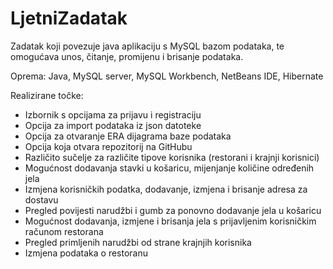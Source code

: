 # LjetniZadatak
Zadatak koji povezuje java aplikaciju s MySQL bazom podataka, te omogućava unos, čitanje, promijenu i brisanje podataka.

Oprema: Java, MySQL server, MySQL Workbench, NetBeans IDE, Hibernate

Realizirane točke:
* Izbornik s opcijama za prijavu i registraciju
* Opcija za import podataka iz json datoteke
* Opcija za otvaranje ERA dijagrama baze podataka
* Opcija koja otvara repozitorij na GitHubu
* Različito sučelje za različite tipove korisnika (restorani i krajnji korisnici)
* Mogućnost dodavanja stavki u košaricu, mijenjanje količine određenih jela
* Izmjena korisničkih podatka, dodavanje, izmjena i brisanje adresa za dostavu
* Pregled povijesti narudžbi i gumb za ponovno dodavanje jela u košaricu
* Mogućnost dodavanja, izmjene i brisanja jela s prijavljenim korisničkim računom restorana
* Pregled primljenih narudžbi od strane krajnjih korisnika
* Izmjena podataka o restoranu
